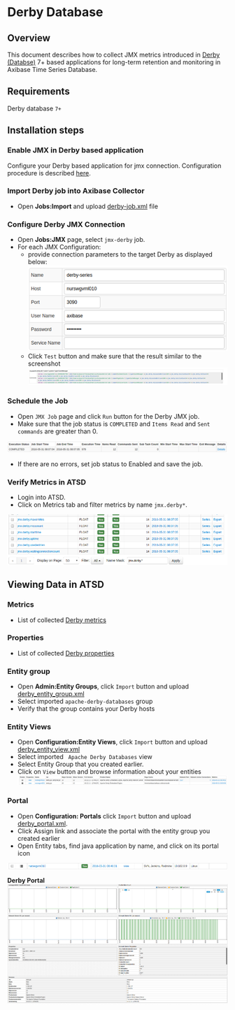 # Derby Database

## Overview

This document describes how to collect JMX metrics introduced in [Derby (Databse)](https://db.apache.org/derby/) 7+ based applications for long-term retention and monitoring in Axibase Time Series Database.

## Requirements

Derby database `7+`

## Installation steps

### Enable JMX in Derby based application

Configure your Derby based application for jmx connection. Configuration procedure is described [here](../../jmx.md).

### Import Derby job into Axibase Collector

 * Open **Jobs:Import** and upload [derby-job.xml](configs/derby_job.xml) file

### Configure Derby JMX Connection

* Open **Jobs:JMX** page, select `jmx-derby` job.
* For each JMX Configuration:
    * provide connection parameters to the target Derby as displayed below:
    ![](images/derby_jmx_configuration.png)
    * Click `Test` button and make sure that the result similar to the screenshot
    ![](images/derby_test_jmx_configuration.png)

### Schedule the Job

* Open `JMX Job` page and click `Run` button for the Derby JMX job.
* Make sure that the job status is `COMPLETED` and `Items Read` and `Sent commands` are greater than 0.

![](images/test_run.png)

* If there are no errors, set job status to Enabled and save the job.

### Verify Metrics in ATSD

* Login into ATSD.
* Click on Metrics tab and filter metrics by name `jmx.derby*`.

![](images/derby_metrics.png)

## Viewing Data in ATSD

### Metrics

* List of collected [Derby metrics](metric-list.md)

### Properties

* List of collected [Derby properties](properties-list.md)


### Entity group

* Open **Admin:Entity Groups**, click `Import` button and upload  [derby_entity_group.xml](configs/derby_entity_group.xml)
* Select imported `apache-derby-databases` group
* Verify that the group contains your Derby hosts


### Entity Views

* Open **Configuration:Entity Views**, click `Import` button and upload  [derby_entity_view.xml](configs/derby_entity_view.xml)
* Select imported `	Apache Derby Databases` view
* Select Entity Group that you created earlier.
* Click on `View` button and browse information about your entities
![](images/derby_entity_view.png)


### Portal

* Open **Configuration: Portals** click `Import` button and upload [derby_portal.xml](configs/derby_portal.xml).
* Click Assign link and associate the portal with the entity group you created earlier
* Open Entity tabs, find java application by name, and click on its portal icon

![](images/derby_portal_icon.png)

**Derby Portal**
![](images/derby_portal.png)